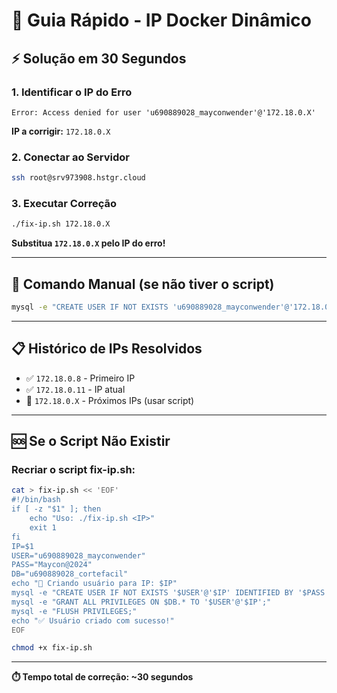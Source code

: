 # 🚀 Guia Rápido - IP Docker Dinâmico

## ⚡ Solução em 30 Segundos

### 1. Identificar o IP do Erro
```
Error: Access denied for user 'u690889028_mayconwender'@'172.18.0.X'
```
**IP a corrigir:** `172.18.0.X`

### 2. Conectar ao Servidor
```bash
ssh root@srv973908.hstgr.cloud
```

### 3. Executar Correção
```bash
./fix-ip.sh 172.18.0.X
```

**Substitua `172.18.0.X` pelo IP do erro!**

---

## 🔧 Comando Manual (se não tiver o script)

```bash
mysql -e "CREATE USER IF NOT EXISTS 'u690889028_mayconwender'@'172.18.0.X' IDENTIFIED BY 'Maycon@2024'; GRANT ALL PRIVILEGES ON u690889028_cortefacil.* TO 'u690889028_mayconwender'@'172.18.0.X'; FLUSH PRIVILEGES;"
```

---

## 📋 Histórico de IPs Resolvidos

- ✅ `172.18.0.8` - Primeiro IP
- ✅ `172.18.0.11` - IP atual
- 🔄 `172.18.0.X` - Próximos IPs (usar script)

---

## 🆘 Se o Script Não Existir

### Recriar o script fix-ip.sh:

```bash
cat > fix-ip.sh << 'EOF'
#!/bin/bash
if [ -z "$1" ]; then
    echo "Uso: ./fix-ip.sh <IP>"
    exit 1
fi
IP=$1
USER="u690889028_mayconwender"
PASS="Maycon@2024"
DB="u690889028_cortefacil"
echo "🔧 Criando usuário para IP: $IP"
mysql -e "CREATE USER IF NOT EXISTS '$USER'@'$IP' IDENTIFIED BY '$PASS';"
mysql -e "GRANT ALL PRIVILEGES ON $DB.* TO '$USER'@'$IP';"
mysql -e "FLUSH PRIVILEGES;"
echo "✅ Usuário criado com sucesso!"
EOF

chmod +x fix-ip.sh
```

---

**⏱️ Tempo total de correção: ~30 segundos**